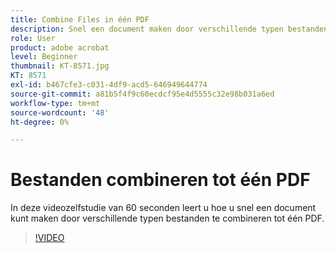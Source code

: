 ```yaml
---
title: Combine Files in één PDF
description: Snel een document maken door verschillende typen bestanden te combineren tot één PDF
role: User
product: adobe acrobat
level: Beginner
thumbnail: KT-8571.jpg
KT: 8571
exl-id: b467cfe3-c031-4df9-acd5-646949644774
source-git-commit: a81b5f4f9c60ecdcf95e4d5555c32e98b031a6ed
workflow-type: tm+mt
source-wordcount: '48'
ht-degree: 0%

---
```


# Bestanden combineren tot één PDF

In deze videozelfstudie van 60 seconden leert u hoe u snel een document kunt maken door verschillende typen bestanden te combineren tot één PDF.

>[!VIDEO](https://video.tv.adobe.com/v/336361?hidetitle=true)
